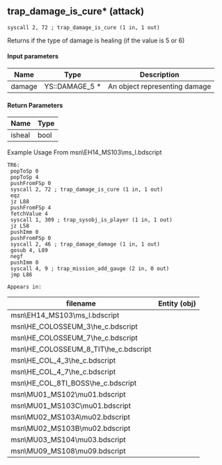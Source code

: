 ## trap_damage_is_cure* (attack)

`syscall 2, 72 ; trap_damage_is_cure (1 in, 1 out)`

Returns if the type of damage is healing (if the value is 5 or 6)

#### Input parameters
| Name | Type | Description
|------|------|------------
| damage   | YS::DAMAGE_5 *   | An object representing damage


#### Return Parameters
| Name | Type
|------|-----
| isheal   | bool   
Example Usage From msn\EH14_MS103\ms_l.bdscript
```plaintext
TR6:
 popToSp 0
 popToSp 4
 pushFromFSp 0
 syscall 2, 72 ; trap_damage_is_cure (1 in, 1 out)
 eqz 
 jz L88
 pushFromFSp 4
 fetchValue 4
 syscall 1, 309 ; trap_sysobj_is_player (1 in, 1 out)
 jz L58
 pushImm 0
 pushFromFSp 0
 syscall 2, 46 ; trap_damage_damage (1 in, 1 out)
 gosub 4, L89
 negf 
 pushImm 0
 syscall 4, 9 ; trap_mission_add_gauge (2 in, 0 out)
 jmp L86
```





	Appears in:
| filename | Entity (obj)
|----------|-------------
| msn\EH14_MS103\ms_l.bdscript       |           
| msn\HE_COLOSSEUM_3\he_c.bdscript       |           
| msn\HE_COLOSSEUM_7\he_c.bdscript       |           
| msn\HE_COLOSSEUM_8_TIT\he_c.bdscript       |           
| msn\HE_COL_4_3\he_c.bdscript       |           
| msn\HE_COL_4_7\he_c.bdscript       |           
| msn\HE_COL_8TI_BOSS\he_c.bdscript       |           
| msn\MU01_MS102\mu01.bdscript       |           
| msn\MU01_MS103C\mu01.bdscript       |           
| msn\MU02_MS103A\mu02.bdscript       |           
| msn\MU02_MS103B\mu02.bdscript       |           
| msn\MU03_MS104\mu03.bdscript       |           
| msn\MU09_MS108\mu09.bdscript       |           



